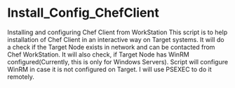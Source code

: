 # Install_Config_ChefClient
Installing and configuring Chef Client from WorkStation
This script is to help installation of Chef Client in an interactive way on
Target systems.
It will do a check if the Target Node exists in network and can be contacted from Chef WorkStation.
It will also check, if Target Node has WinRM configured(Currently, this is only for Windows Servers).
Script will configure WinRM in case it is not configured on Target. I will use PSEXEC to do it remotely.
